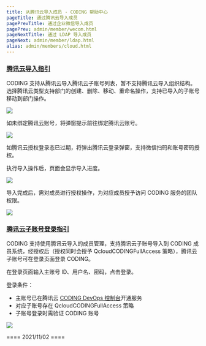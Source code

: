 ```yaml
---
title: 从腾讯云导入成员 - CODING 帮助中心
pageTitle: 通过腾讯云导入成员
pagePrevTitle: 通过企业微信导入成员
pagePrev: admin/member/wecom.html
pageNextTitle: 通过 LDAP 导入成员
pageNext: admin/member/ldap.html
alias: admin/members/cloud.html
---
```


### [腾讯云导入指引](#introduction)

CODING 支持从腾讯云导入腾讯云子账号列表，暂不支持腾讯云导入组织结构。选择腾讯云类型支持部门的创建、删除、移动、重命名操作，支持已导入的子账号移动到部门操作。

![](https://help-assets.codehub.cn/enterprise/20201117165629.png)

如未绑定腾讯云账号，将弹窗提示前往绑定腾讯云账号。

![](https://help-assets.codehub.cn/enterprise/20210412140502.png)

如腾讯云授权登录态已过期，将弹出腾讯云登录弹窗，支持微信扫码和账号密码授权。

执行导入操作后，页面会显示导入进度。

![](https://help-assets.codehub.cn/enterprise/20201117165841.png)

导入完成后，需对成员进行授权操作，为对应成员授予访问 CODING 服务的团队权限。

![](https://help-assets.codehub.cn/enterprise/20210507165129.png)

### [腾讯云子账号登录指引](#login)

CODING 支持使用腾讯云导入的成员管理，支持腾讯云子账号导入到 CODING 成员系统，经授权后（授权同时会授予 QcloudCODINGFullAccess 策略），腾讯云子账号可在登录页面登录 CODING。

在登录页面输入主账号 ID、用户名、密码，点击登录。

登录条件：

-   主账号已在腾讯云 [CODING DevOps 控制台](https://console.cloud.tencent.com/coding)开通服务
-   对应子账号存在 QcloudCODINGFullAccess 策略 
-   子账号登录时需验证 CODING 账号

![](https://help-assets.codehub.cn/enterprise/20210410095036.png)

==== 2021/11/02 ====
